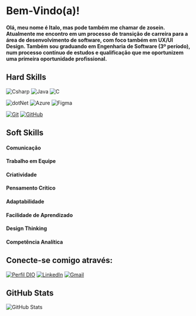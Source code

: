 # Bem-Vindo(a)!
#### Olá, meu nome é Italo, mas pode também me chamar de zosein. Atualmente me encontro em um processo de transição de carreira para a área de desenvolvimento de software, com foco também em UX/UI Design. Também sou graduando em Engenharia de Software (3º período), num processo contínuo de estudos e qualificação que me oportunizem uma primeira oportunidade profissional. 

## Hard Skills
![Csharp](https://img.shields.io/badge/CSharp-%23934B8E?style=flat-square&labelColor=%23414141&logo=csharp&logoColor=white)
![Java](https://img.shields.io/badge/java-%23ED8B00.svg?style=for-the-badge&logo=openjdk&logoColor=white)
![C](https://img.shields.io/badge/C-00599C?style=for-the-badge&logo=c&logoColor=white)

![dotNet](https://img.shields.io/badge/.NET-%23631F74?style=flat-square&labelColor=%23414141&logo=dotnet&logoColor=white)
![Azure](https://img.shields.io/badge/Azure-blue?style=for-the-badge&logo=microsoft%20azure&logoColor=blue&labelColor=FFFFFF&link=https%3A%2F%2Fimages.app.goo.gl%2FK7PN1jYJd57x4q7A8)
![Figma](https://img.shields.io/badge/Figma-696969?style=for-the-badge&logo=figma&logoColor=figma)

[![Git](https://img.shields.io/badge/Git-000?style=for-the-badge&logo=git&logoColor=E94D5F)](https://git-scm.com/doc)
[![GitHub](https://img.shields.io/badge/GitHub-000?style=for-the-badge&logo=github&logoColor=30A3DC)](https://docs.github.com/)

## Soft Skills

#### Comunicação
#### Trabalho em Equipe
#### Criatividade
#### Pensamento Crítico
#### Adaptabilidade
#### Facilidade de Aprendizado
#### Design Thinking
#### Competência Analítica

## Conecte-se comigo através:

[![Perfil DIO](https://img.shields.io/badge/-Meu%20Perfil%20na%20DIO-30A3DC?style=for-the-badge)](https://www.dio.me/users/italoledz)
[![LinkedIn](https://img.shields.io/badge/-LinkedIn-%230A66C2?style=flat-square&labelColor=%230A66C2&logo=linkedin&logoColor=black&link=https://www.linkedin.com/in/arthurgalanti/)](https://www.linkedin.com/in/italoanc/)
[![Gmail](https://img.shields.io/badge/Gmail-333333?style=for-the-badge&logo=gmail&logoColor=red)](mailto:italoledz@gmail.com)

## GitHub Stats
![GitHub Stats](https://github-readme-stats.vercel.app/api?username=zosein&theme=transparent&bg_color=000&border_color=30A3DC&show_icons=true&icon_color=30A3DC&title_color=E94D5F&text_color=FFF)

